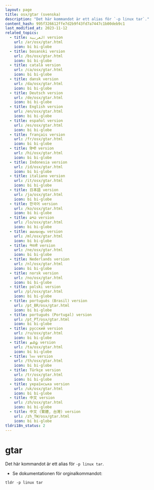 ```yaml
---
layout: page
title: osx/gtar (svenska)
description: "Det här kommandot är ett alias för `-p linux tar`."
content_hash: 995f326612ffe7d2b9f43fd7a7447c1b00deb9c1
last_modified_at: 2023-11-12
related_topics:
  - title: العربية version
    url: /ar/osx/gtar.html
    icon: bi bi-globe
  - title: bosanski version
    url: /bs/osx/gtar.html
    icon: bi bi-globe
  - title: català version
    url: /ca/osx/gtar.html
    icon: bi bi-globe
  - title: dansk version
    url: /da/osx/gtar.html
    icon: bi bi-globe
  - title: Deutsch version
    url: /de/osx/gtar.html
    icon: bi bi-globe
  - title: English version
    url: /en/osx/gtar.html
    icon: bi bi-globe
  - title: español version
    url: /es/osx/gtar.html
    icon: bi bi-globe
  - title: français version
    url: /fr/osx/gtar.html
    icon: bi bi-globe
  - title: हिन्दी version
    url: /hi/osx/gtar.html
    icon: bi bi-globe
  - title: Indonesia version
    url: /id/osx/gtar.html
    icon: bi bi-globe
  - title: italiano version
    url: /it/osx/gtar.html
    icon: bi bi-globe
  - title: 日本語 version
    url: /ja/osx/gtar.html
    icon: bi bi-globe
  - title: 한국어 version
    url: /ko/osx/gtar.html
    icon: bi bi-globe
  - title: ລາວ version
    url: /lo/osx/gtar.html
    icon: bi bi-globe
  - title: മലയാളം version
    url: /ml/osx/gtar.html
    icon: bi bi-globe
  - title: नेपाली version
    url: /ne/osx/gtar.html
    icon: bi bi-globe
  - title: Nederlands version
    url: /nl/osx/gtar.html
    icon: bi bi-globe
  - title: norsk version
    url: /no/osx/gtar.html
    icon: bi bi-globe
  - title: polski version
    url: /pl/osx/gtar.html
    icon: bi bi-globe
  - title: português (Brasil) version
    url: /pt_BR/osx/gtar.html
    icon: bi bi-globe
  - title: português (Portugal) version
    url: /pt_PT/osx/gtar.html
    icon: bi bi-globe
  - title: русский version
    url: /ru/osx/gtar.html
    icon: bi bi-globe
  - title: தமிழ் version
    url: /ta/osx/gtar.html
    icon: bi bi-globe
  - title: ไทย version
    url: /th/osx/gtar.html
    icon: bi bi-globe
  - title: Türkçe version
    url: /tr/osx/gtar.html
    icon: bi bi-globe
  - title: українська version
    url: /uk/osx/gtar.html
    icon: bi bi-globe
  - title: 中文 version
    url: /zh/osx/gtar.html
    icon: bi bi-globe
  - title: 中文 (繁體, 台灣) version
    url: /zh_TW/osx/gtar.html
    icon: bi bi-globe
tldri18n_status: 2
---
```

# gtar

Det här kommandot är ett alias för `-p linux tar`.

- Se dokumentationen för orginalkommandot:

`tldr -p linux tar`
